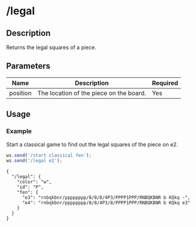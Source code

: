 # /legal

## Description

Returns the legal squares of a piece.

## Parameters

| Name | Description | Required |
| ---- | ----------- | -------- |
| position | The location of the piece on the board. | Yes |

## Usage

### Example

Start a classical game to find out the legal squares of the piece on e2.

```js
ws.send('/start classical fen');
ws.send('/legal e2');
```

```text
{
  "/legal": {
    "color": "w",
    "id": "P",
    "fen": {
      "e3": "rnbqkbnr/pppppppp/8/8/8/4P3/PPPP1PPP/RNBQKBNR b KQkq -",
      "e4": "rnbqkbnr/pppppppp/8/8/4P3/8/PPPP1PPP/RNBQKBNR b KQkq e3"
    }
  }
}
```
